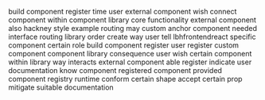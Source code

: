 build component register time user external component wish connect component within component library core functionality external component also hackney style example routing may custom anchor component needed interface routing library order create way user tell lbhfrontendreact specific component certain role build component register user register custom component component library consequence user wish certain component within library way interacts external component able register indicate user documentation know component registered component provided component registry runtime conform certain shape accept certain prop mitigate suitable documentation